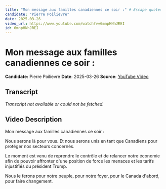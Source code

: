 ```yaml
---
title: "Mon message aux familles canadiennes ce soir :" # Escape quotes in title
candidate: "Pierre Poilievre"
date: 2025-03-26
video_url: https://www.youtube.com/watch?v=6mnpHNhJREI
id: 6mnpHNhJREI
---
```


# Mon message aux familles canadiennes ce soir :

**Candidate:** Pierre Poilievre
**Date:** 2025-03-26
**Source:** [YouTube Video](https://www.youtube.com/watch?v=6mnpHNhJREI)

## Transcript

*Transcript not available or could not be fetched.*

## Video Description

Mon message aux familles canadiennes ce soir :

Nous serons là pour vous. Et nous serons unis en tant que Canadiens pour protéger nos secteurs concernés.

Le moment est venu de reprendre le contrôle et de relancer notre économie afin de pouvoir affronter d'une position de force les menaces et les tarifs injustifiés du président Trump.

Nous le ferons pour notre peuple, pour notre foyer, pour le Canada d'abord, pour faire changement.